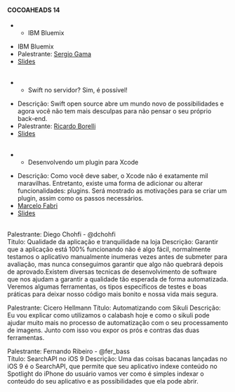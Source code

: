#### COCOAHEADS 14
 * - IBM Bluemix 
  + IBM Bluemix
  + Palestrante: [Sergio Gama]()  
  + [Slides]()
  <br/> <br/>

 * - Swift no servidor? Sim, é possível!   
  + Descrição: Swift open source abre um mundo novo de possibilidades e agora você não tem mais desculpas para não pensar o seu próprio back-end.
  + Palestrante: [Ricardo Borelli]() 
  + [Slides]()
 <br/> <br/> 

 * - Desenvolvendo um plugin para Xcode  
  + Descrição: Como você deve saber, o Xcode não é exatamente mil maravilhas. Entretanto, existe uma forma de adicionar ou alterar funcionalidades: plugins. Será mostrado as motivações para se criar um plugin, assim como os passos necessários.
  + [Marcelo Fabri]() 
  + [Slides]()
 <br/> <br/>

 Palestrante: Diego Chohfi - @dchohfi  
Titulo: Qualidade da aplicação e tranquilidade na loja 
Descrição: 
Garantir que a aplicação está 100% funcionando não é algo fácil, normalmente testamos o aplicativo manualmente inumeras vezes antes de submeter para avaliação, mas nunca conseguimos garantir que algo não quebrará depois de aprovado.Existem diversas tecnicas de desenvolvimento de software que nos ajudam a garantir a qualidade tão esperada de forma automatizada. 
Veremos algumas ferramentas, os tipos específicos de testes e boas práticas para deixar nosso código mais bonito e nossa vida mais segura. 



Palestrante: Cicero Hellmann 
Título: Automatizando com Sikuli 
Descrição: Eu vou explicar como utilizamos o calabash hoje e como o sikuli pode ajudar muito mais no processo de automatização com o seu processamento de imagens. Junto com isso vou expor os prós e contras das duas ferramentas. 


Palestrante: Fernando Ribeiro - @fer_bass  
Título: SearchAPI no iOS 9 
Descrição: 
Uma das coisas bacanas lançadas no iOS 9 é o SearchAPI, que permite que seu aplicativo indexe conteúdo no Spotlight do iPhone do usuário vamos ver como é simples indexar o conteúdo do seu aplicativo e as possibilidades que ela pode abrir.